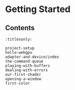 Getting Started
===============

Contents
--------

```{toctree}
:titlesonly:

project-setup
hello-webgpu
adapter-and-device/index
the-command-queue
playing-with-buffers
dealing-with-errors
our-first-shader
opening-a-window
first-color
```
